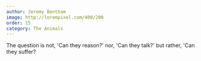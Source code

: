 ```yaml
---
author: Jeremy Bentham
image: http://lorempixel.com/400/200
order: 15
category: The Animals
---
```


The question is not, 'Can they reason?' nor, 'Can they talk?' but rather, 'Can they suffer?
